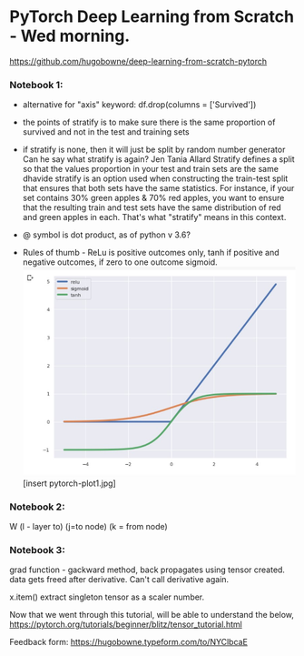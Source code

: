 # PyTorch Deep Learning from Scratch - Wed morning.   

https://github.com/hugobowne/deep-learning-from-scratch-pytorch

### Notebook 1:  

 * alternative for "axis" keyword: df.drop(columns = ['Survived'])  
 * the points of stratify is to make sure there is the same proportion of survived and not in the test and training sets  
 
 * if stratify is none, then it will just be split by random number generator    
Can he say what stratify is again?
Jen
Tania Allard Stratify defines a split so that the values proportion in your test and train sets are the same
dhavide stratify is an option used when constructing the train-test split that ensures that both sets have the same statistics. For instance, if your set contains 30% green apples & 70% red apples, you want to ensure that the resulting train and test sets have the same distribution of red and green apples in each. That's what "stratify" means in this context.

 * @ symbol is dot product, as of python v 3.6?

 * Rules of thumb - ReLu is positive outcomes only, tanh if positive and negative outcomes, if zero to one outcome sigmoid. 
   ![activation plot](pytorch-plot1.jpg)
    [insert pytorch-plot1.jpg]
 
 
### Notebook 2:  

W (l - layer to) (j=to node) (k = from node)

### Notebook 3: 

grad function - gackward method, back propagates using tensor created. 
data gets freed after derivative.  Can't call derivative again.  

x.item()  extract singleton tensor as a scaler number. 

Now that we went through this tutorial, will be able to understand the below, 
https://pytorch.org/tutorials/beginner/blitz/tensor_tutorial.html  

Feedback form: https://hugobowne.typeform.com/to/NYClbcaE
